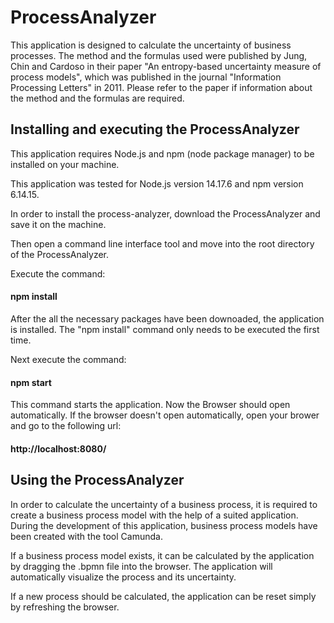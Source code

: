 # ProcessAnalyzer

This application is designed to calculate the uncertainty of business processes.
The method and the formulas used were published by Jung, Chin and Cardoso in their paper "An entropy-based uncertainty measure of process models", which was published in the journal "Information Processing Letters" in 2011.
Please refer to the paper if information about the method and the formulas are required.

## Installing and executing the ProcessAnalyzer

This application requires Node.js and npm (node package manager) to be installed on your machine.

This application was tested for Node.js version 14.17.6 and npm version 6.14.15.

In order to install the process-analyzer, download the ProcessAnalyzer and save it on the machine.

Then open a command line interface tool and move into the root directory of the ProcessAnalyzer.

Execute the command:

#### npm install

After the all the necessary packages have been downoaded, the application is installed. The "npm install" command only needs to be executed the first time.

Next execute the command:

#### npm start

This command starts the application. Now the Browser should open automatically. If the browser doesn't open automatically, open your brower and go to the following url:

#### http://localhost:8080/

## Using the ProcessAnalyzer

In order to calculate the uncertainty of a business process, it is required to create a business process model with the help of a suited application. During the development of this application, business process models have been created with the tool Camunda.

If a business process model exists, it can be calculated by the application by dragging the .bpmn file into the browser. The application will automatically visualize the process and its uncertainty.

If a new process should be calculated, the application can be reset simply by refreshing the browser.
